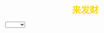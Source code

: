 <html lang="en"> 
<head>
    <link rel="apple-touch-icon" sizes="180x180" href="apple-touch-icon.png">
    <link rel="icon" type="image/png" sizes="32x32" href="https://github.com/Misaka0502ab/calculate-fast/blob/main/favicon-32x32.png">
    <link rel="icon" type="image/png" sizes="16x16" href="https://github.com/Misaka0502ab/calculate-fast/blob/main/favicon-16x16.png">
    <link rel="manifest" href="site.webmanifest">
    <link rel="icon" href="favicon.ico" type="image/x-icon">
    <meta charset="UTF-8">
    <meta name="viewport" content="width=device-width, initial-scale=1.0">
     <title>绿色网站，绿色发财 </title>
    <p>
    <h1 style="text-align: center;color: rgb(255, 217, 0);">来发财</h1>
    <div>
<select name="" id="">
    <option value=""></option>
    <option value="">发大财</option>
    <option value="">发中财</option>
    <option value="">发小财</option>
</select>
</p>
</head>
</html>
